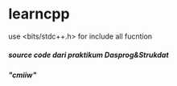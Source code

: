 # learncpp
use <bits/stdc++.h> for include all fucntion
<h5>source code dari praktikum Dasprog&Strukdat</h5>
<h5>"cmiiw"</h5>

